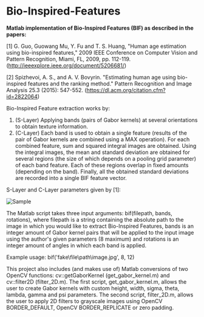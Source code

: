 # Bio-Inspired-Features

**Matlab implementation of Bio-Inspired Features (BIF) as described in the papers:**

[1] G. Guo, Guowang Mu, Y. Fu and T. S. Huang, "Human age estimation using bio-inspired features," 2009 IEEE Conference on Computer Vision and Pattern Recognition, Miami, FL, 2009, pp. 112-119. (http://ieeexplore.ieee.org/document/5206681/)

[2] Spizhevoi, A. S., and A. V. Bovyrin. "Estimating human age using bio-inspired features and the ranking method." Pattern Recognition and Image Analysis 25.3 (2015): 547-552. (https://dl.acm.org/citation.cfm?id=2822064)

Bio-Inspired Feature extraction works by:
1. (S-Layer) Applying bands (pairs of Gabor kernels) at several orientations to obtain texture information.
2. (C-Layer) Each band is used to obtain a single feature (results of the pair of Gabor kernels are combined using a MAX operation). For each combined feature, sum and squared integral images are obtained. Using the integral images, the mean and standard deviation are obtained for several regions (the size of which depends on a pooling grid parameter) of each band feature. Each of these regions overlap in fixed amounts (depending on the band). Finally, all the obtained standard deviations are recorded into a single BIF feature vector.

S-Layer and C-Layer parameters given by [1]:

![Sample](https://github.com/phillity/Bio-Inspired-Features/blob/master/parameters.PNG)

The Matlab script takes three input arguments: bif(filepath, bands, rotations), where filepath is a string containing the absolute path to the image in which you would like to extract Bio-Inspired Features, bands is an integer amount of Gabor kernel pairs that will be applied to the input image using the author's given parameters (8 maximum) and rotations is an integer amount of angles in which each band is applied.

Example usage: bif('fake\file\path\image.jpg', 8, 12)

This project also includes (and makes use of) Matlab conversions of two OpenCV functions: cv::getGaborKernel (get_gabor_kernel.m) and cv::filter2D (filter_2D.m). The first script, get_gabor_kernel.m, allows the user to create Gabor kernels with custom height, width, sigma, theta, lambda, gamma and psi parameters. The second script, filter_2D.m, allows the user to apply 2D filters to grayscale images using OpenCV BORDER_DEFAULT, OpenCV BORDER_REPLICATE or zero padding.